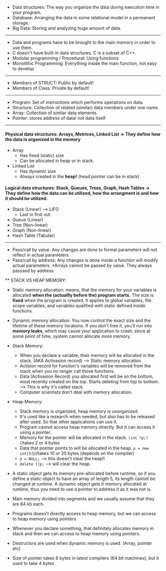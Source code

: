 
* Data structures: The way you organize the data during execution time in your program.
* Database: Arranging the data in some relational model in a permanent storage.
* Big Data: Storing and analyzing huge amount of data.

---
* Data and programs have to be brought to the main memory in order to use them.
* C doesn't have built-in data structures. C is a subset of C++. 
*  Modular programming / Procedural: Using functions
* Monolithic Programming: Everything inside the main function, not easy to develop
---
* Members of STRUCT: Public by default!
* Members of Class: Private by default!
---
* Program: Set of instructions which performs operations on data.
* Structure: Collection of related (similar) data members under one name.
* Array: Collection of similar data elements.
* Pointer: stores address of data! not data itself
---
#### Physical data structures: Arrays, Metrices, Linked List -> They define how the data is organized in the memory 
  - Array
    - Has fixed (static) size
    - Can be allocated in heap or in stack.
  - Linked List
     - Has dynamic size
     - Always created in the **heap!** (head pointer can be in stack)
     
#### Logical data structures: Stack, Queues, Trees, Graph, Hash Tables -> They define how the data can be utilized, how the arrangment is and how it should be utilized.
- Stack (Linear) --> LIFO
   - Last in first out
- Queue (Linear)
- Tree (Non-linear)
- Graph (Non-linear)
- Hash Table (Tabular)
---
* Pass/call by value: Any changes are done to formal parameters will not reflect in actual parameters.
* Pass/call by address: Any changes is done inside a function will modify actual parameters.
*Arrays cannot be passed by value. They always passsed by address. 





** STACK VS HEAP MEMORY: 

* Static memory allocation: means, that the memory for your variables is allocated **when the (actuallly before the) program starts.** The size is **fixed** when the program is created. It applies to global variables, file scope variables, and variables qualified with static defined inside functions.
* Dynamic memory allocation: You now control the exact size and the lifetime of these memory locations. If you don't free it, you'll run into **memory leaks**, which may cause your application to crash, since at some point of time, system cannot allocate more memory.

* Stack Memory:  
  - When you declare a variable, their memory will be allocated in the stack. (AKA Activasion record) --> Static memory allocation
  - Actision record for function's variables will be removed from the stack when you no longer call those functions.
  - Data (Activasion Record) you allocated first will be on the bottom, most recently created on the top. Starts deleting from top to bottom. --> This is why it's called stack.
  - Computer scientists don't deal with memory allocation.
* Heap Memory: 
  - Stack memory is organized, heap memory is unorganized.
  - It's used like a research when needed, but also has to be released after used. So that other applications can use it.
  - Program cannot access heap memory directly. But it can access it using a pointer.
  - Memory for the pointer will be allocated in the stack. ```(int *p;)``` //takes 2 or 4 bytes
  - Data that pointer points to will be allocated in the heap. ```p = new int[5]```)//takes 10 or 20 bytes (depends on the compiler)
  - ```p = NULL;``` --> this doesn't clear the heap!!
  - ```delete []p;``` --> will clear the heap.



 - A static object gets its memory pre-allocated before runtime, so if you define a static object to have an array 
of length 5, its length cannot be changed at runtime. A dynamic object gets it memory allocated at runtime, thus you need to use a pointer to 
address it as it was not is.

- Main memory divided into segments and we usually assume that they are 64 kb each.

- Programs doesn't directly access to heap memory, but we can access to heap memory using pointers 
- Whenever you declare something, that definitely allocates memory in stack and then we can access to heap memory using pointers.
-  Destructors are used when dynamic memory is used. (Array, pointer etc)
- Size of pointer takes 8 bytes in latest compilers (64 bit machines), but it used to take 4 bytes


